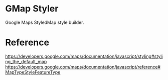 # GMap Styler

Google Maps StyledMap style builder.

# Reference

https://developers.google.com/maps/documentation/javascript/styling#styling_the_default_map
https://developers.google.com/maps/documentation/javascript/reference#MapTypeStyleFeatureType

